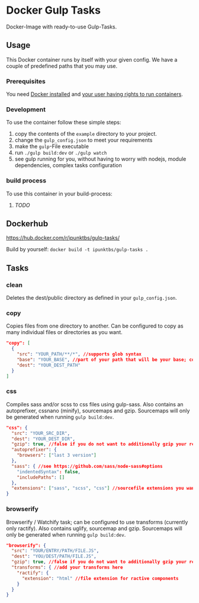 # Docker Gulp Tasks
Docker-Image with ready-to-use Gulp-Tasks.

## Usage
This Docker container runs by itself with your given config. We have a couple of predefined paths that you may use.

### Prerequisites
You need [Docker installed](https://docs.docker.com/engine/installation/) and [your user having rights to run containers](https://docs.docker.com/engine/installation/linux/ubuntulinux/#create-a-docker-group).

### Development
To use the container follow these simple steps:
1. copy the contents of the `example` directory to your project.
2. change the `gulp_config.json` to meet your requirements
3. make the `gulp`-File executable
4. run `./gulp build:dev` or `./gulp watch`
5. see gulp running for you, without having to worry with nodejs, module dependencies, complex tasks configuration

### build process
To use this container in your build-process:
1. _TODO_

## Dockerhub
https://hub.docker.com/r/ipunktbs/gulp-tasks/

Build by yourself:
`docker build -t ipunktbs/gulp-tasks .`

## Tasks

### clean
Deletes the dest/public directory as defined in your `gulp_config.json`.

### copy
Copies files from one directory to another.
Can be configured to copy as many individual files or directories as you want.
```json
"copy": [
  {
    "src": "YOUR_PATH/**/*", //supports glob syntax
    "base": "YOUR_BASE", //part of your path that will be your base; copy will start from here
    "dest": "YOUR_DEST_PATH"
  }
]
```

### css
Compiles sass and/or scss to css files using gulp-sass.
Also contains an autoprefixer, cssnano (minify), sourcemaps and gzip.
Sourcemaps will only be generated when running `gulp build:dev`.

```json
"css": {
  "src": "YOUR_SRC_DIR",
  "dest": "YOUR_DEST_DIR",
  "gzip": true, //false if you do not want to additionally gzip your resulting css files.
  "autoprefixer": {
    "browsers": ["last 3 version"]
  },
  "sass": { //see https://github.com/sass/node-sass#options
    "indentedSyntax": false,
    "includePaths": []
  },
  "extensions": ["sass", "scss", "css"] //sourcefile extensions you want to compile.
}
```

### browserify
Browserify / Watchify task; can be configured to use transforms (currently only ractify).
Also contains uglify, sourcemap and gzip.
Sourcemaps will only be generated when running `gulp build:dev`.

```json
"browserify": {
  "src": "YOUR/ENTRY/PATH/FILE.JS",
  "dest": "YOU/DEST/PATH/FILE.JS",
  "gzip": true, //false if you do not want to additionally gzip your resulting css files.
  "transforms": { //add your transforms here
    "ractify": {
      "extension": "html" //file extension for ractive components
    }
  }
}
```